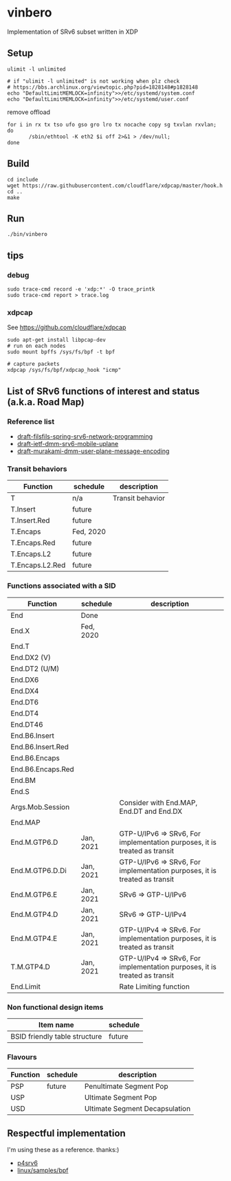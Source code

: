 # vinbero
Implementation of SRv6 subset written in XDP

## Setup
```
ulimit -l unlimited

# if "ulimit -l unlimited" is not working when plz check
# https://bbs.archlinux.org/viewtopic.php?pid=1828148#p1828148
echo "DefaultLimitMEMLOCK=infinity">>/etc/systemd/system.conf
echo "DefaultLimitMEMLOCK=infinity">>/etc/systemd/user.conf
```

remove offload
```
for i in rx tx tso ufo gso gro lro tx nocache copy sg txvlan rxvlan; do
       /sbin/ethtool -K eth2 $i off 2>&1 > /dev/null;
done
```

## Build
```
cd include
wget https://raw.githubusercontent.com/cloudflare/xdpcap/master/hook.h
cd ..
make
```

## Run
```
./bin/vinbero
```

## tips
### debug
```
sudo trace-cmd record -e 'xdp:*' -O trace_printk
sudo trace-cmd report > trace.log
```
### xdpcap

See https://github.com/cloudflare/xdpcap

```
sudo apt-get install libpcap-dev
# run on each nodes
sudo mount bpffs /sys/fs/bpf -t bpf

# capture packets
xdpcap /sys/fs/bpf/xdpcap_hook "icmp"
```

## List of SRv6 functions of interest and status (a.k.a. Road Map)

### Reference list
* [draft-filsfils-spring-srv6-network-programming](https://datatracker.ietf.org/doc/draft-ietf-spring-srv6-network-programming/)
* [draft-ietf-dmm-srv6-mobile-uplane](https://datatracker.ietf.org/doc/draft-ietf-dmm-srv6-mobile-uplane/)
* [draft-murakami-dmm-user-plane-message-encoding](https://datatracker.ietf.org/doc/draft-murakami-dmm-user-plane-message-encoding)

### Transit behaviors

| Function | schedule | description |
|----------|----------|-------------|
| T | n/a | Transit behavior|
| T.Insert | future | |
| T.Insert.Red | future | |
| T.Encaps | Fed, 2020 | |
| T.Encaps.Red | future | |
| T.Encaps.L2 | future | |
| T.Encaps.L2.Red | future | |

### Functions associated with a SID

| Function | schedule | description |
|----------|----------|-------------|
| End | Done | |
| End.X | Fed, 2020 | |
| End.T | | |
| End.DX2 (V) | | |
| End.DT2 (U/M) | | |
| End.DX6 | | |
| End.DX4 | | |
| End.DT6 | | |
| End.DT4 | | |
| End.DT46 | | |
| End.B6.Insert | | |
| End.B6.Insert.Red | | |
| End.B6.Encaps | | |
| End.B6.Encaps.Red | | |
| End.BM | | |
| End.S | | |
| Args.Mob.Session | | Consider with End.MAP, End.DT and End.DX |
| End.MAP | | |
| End.M.GTP6.D | Jan, 2021 | GTP-U/IPv6 => SRv6, For implementation purposes, it is treated as transit　|
| End.M.GTP6.D.Di | Jan, 2021 | GTP-U/IPv6 => SRv6, For implementation purposes, it is treated as transit |
| End.M.GTP6.E | Jan, 2021 | SRv6 => GTP-U/IPv6 |
| End.M.GTP4.D | Jan, 2021 | SRv6 => GTP-U/IPv4 |
| End.M.GTP4.E | Jan, 2021 | GTP-U/IPv4 => SRv6. For implementation purposes, it is treated as transit |
| T.M.GTP4.D | Jan, 2021 | GTP-U/IPv4 => SRv6, For implementation purposes, it is treated as transit|
| End.Limit | | Rate Limiting function |

### Non functional design items

| Item name | schedule |
|-----------|----------|
| BSID friendly table structure | future |

### Flavours

| Function | schedule | description |
|----------|----------|-------------|
| PSP | future | Penultimate Segment Pop |
| USP | | Ultimate Segment Pop |
| USD | | Ultimate Segment Decapsulation |

## Respectful implementation
I'm using these as a reference. thanks:)
* [p4srv6](https://github.com/ebiken/p4srv6)
* [linux/samples/bpf](https://github.com/torvalds/linux/tree/master/samples/bpf)
